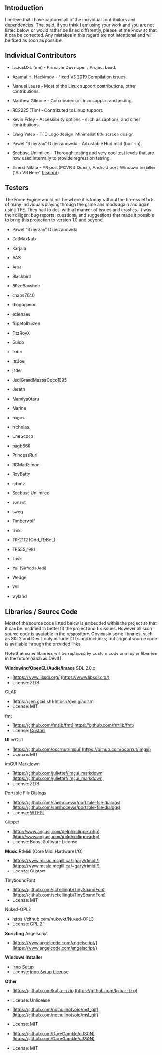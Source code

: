 ## Introduction
I believe that I have captured all of the individual contributors and dependencies. That said, if you think I am using your work and you are not listed below, or would rather be listed differently, please let me know so that it can be corrected. Any mistakes in this regard are not intentional and will be fixed as soon as possible.

## Individual Contributors
  * luciusDXL (me) - Principle Developer / Project Lead.
  * Azamat H. Hackimov - Fixed VS 2019 Compilation issues.
  * Manuel Lauss - Most of the Linux support contributions, other contributions.
  * Matthew Gilmore - Contributed to Linux support and testing.
  * RC2225 (Tim) - Contributed to Linux support.
  * Kevin Foley - Accessibility options - such as captions, and other contributions.
 
  * Craig Yates - TFE Logo design. Minimalist title screen design.
  * Pawel "Dzierzan" Dzierzanowski - Adjustable Hud mod (built-in).
  * Secbase Unlimited - Thorough testing and very cool test levels that are now used internally to provide regression testing.

  * Ernest Mikita - VR port (PCVR & Quest), Android port, Windows installer ("So VR Here" [Discord](https://discord.gg/8XuXVFzyNu))

## Testers
The Force Engine would not be where it is today without the tireless efforts of many individuals playing through the game and mods again and again using TFE. They had to deal with all manner of issues and crashes. It was their diligent bug reports, questions, and suggestions that made it possible to bring this projection to version 1.0 and beyond.

  * Pawel "Dzierzan" Dzierzanowski
  * DatMaxNub
  * Karjala
 
  * AAS
  * Aros
  * Blackbird
  * BPzeBanshee
  * chaos7040
  * drogoganor
  * eclenaeu
  * filipetolhuizen
  * FitzRoyX
  * Guido
  * Indie
  * ItsJoe
  * jade
  * JediGrandMasterCoco1095
  * Jereth
  * MamiyaOtaru
  * Marine
  * nagus
  * nicholas.
  * OneScoop
  * pagb666
  * PrincessRuri
  * RGMadSimon
  * RoyBatty
  * rxbmz
  * Secbase Unlimited
  * sunset
  * sweg
  * Timberwolf
  * timk
  * TK-2112 (Odd_ReBeL)
  * TP555_1981
  * Tusk
  * Yui (SirYodaJedi)
  * Wedge
  * Will
  * wyland

## Libraries / Source Code
Most of the source code listed below is embedded within the project so that it can be modified to better fit the project and fix issues. However all such source code is available in the respository. Obviously some libraries, such as SDL2 and DevIL only include DLLs and includes; but original source code is available through the provided links.

Note that some libraries will be replaced by custom code or simpler libraries in the future (such as DevIL).

**Windowing/OpenGL/Audio/Image**
SDL 2.0.x
  * [https://www.libsdl.org/](https://www.libsdl.org/)
  * License: ZLIB

GLAD
  * [https://gen.glad.sh](https://gen.glad.sh)
  * License: MIT

fmt
  * [https://github.com/fmtlib/fmt](https://github.com/fmtlib/fmt)
  * License: [Custom](https://github.com/fmtlib/fmt?tab=License-1-ov-file#readme)

**UI**
imGUI
  * [https://github.com/ocornut/imgui](https://github.com/ocornut/imgui)
  * License: MIT

imGUI Markdown
  * [https://github.com/juliettef/imgui_markdown](https://github.com/juliettef/imgui_markdown)
  * License: ZLIB

Portable File Dialogs
  * [https://github.com/samhocevar/portable-file-dialogs](https://github.com/samhocevar/portable-file-dialogs)
  * License: [WTFPL](https://github.com/samhocevar/portable-file-dialogs/blob/master/COPYING)

Clipper
  * [http://www.angusj.com/delphi/clipper.php](http://www.angusj.com/delphi/clipper.php)
  * License: Boost Software License

**Music**
RtMidi (Core Midi Hardware I/O)
  * [https://www.music.mcgill.ca/~gary/rtmidi/](https://www.music.mcgill.ca/~gary/rtmidi/)
  * License: Custom

TinySoundFont
  * [https://github.com/schellingb/TinySoundFont](https://github.com/schellingb/TinySoundFont)
  * License: MIT

Nuked-OPL3
  * https://github.com/nukeykt/Nuked-OPL3
  * License: GPL 2.1

**Scripting**
Angelscript
  * [https://www.angelcode.com/angelscript/](https://www.angelcode.com/angelscript/)

**Windows Installer**
  * [Inno Setup](https://jrsoftware.org/isinfo.php)
  * License: [Inno Setup License](https://github.com/jrsoftware/issrc?tab=License-1-ov-file#readme)

**Other**
  * [https://github.com/kuba--/zip](https://github.com/kuba--/zip)
  * License: Unlicense

  * [https://github.com/notnullnotvoid/msf_gif](https://github.com/notnullnotvoid/msf_gif)
  * License: MIT

  * [https://github.com/DaveGamble/cJSON](https://github.com/DaveGamble/cJSON)
  * License: MIT

